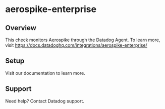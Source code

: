 # aerospike-enterprise

## Overview
This check monitors Aerospike through the Datadog Agent. 
To learn more, visit https://docs.datadoghq.com/integrations/aerospike-enterprise/

## Setup
Visit our documentation to learn more. 

## Support
Need help? Contact Datadog support.
